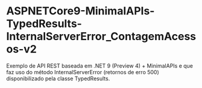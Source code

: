# ASPNETCore9-MinimalAPIs-TypedResults-InternalServerError_ContagemAcessos-v2
Exemplo de API REST baseada em .NET 9 (Preview 4) + MinimalAPIs e que faz uso do método InternalServerError (retornos de erro 500) disponibilizado pela classe TypedResults.
